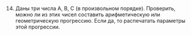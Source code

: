 14.	Даны три числа A, B, C (в произвольном порядке). Проверить, можно ли из этих чисел составить арифметическую или геометрическую прогрессию. Если да, то распечатать параметры этой прогрессии.
